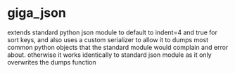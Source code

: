 # giga_json
extends standard python json module to default to indent=4 and true for sort keys, and also uses a custom serializer to allow it to dumps most common python objects that the standard module would complain and error about.  otherwise it works identically to standard json module as it only overwrites the dumps function 

